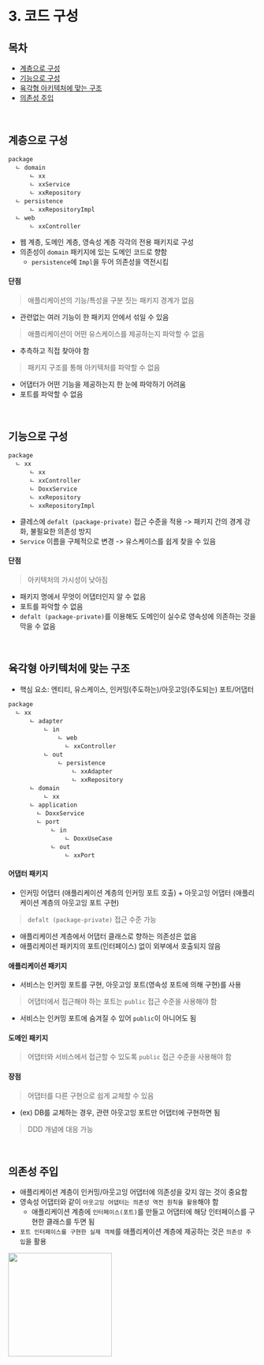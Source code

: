 # 3. 코드 구성

## 목차
* [계층으로 구성](#계층으로-구성)
* [기능으로 구성](#기능으로-구성)
* [육각형 아키텍처에 맞는 구조](#육각형-아키텍처에-맞는-구조)
* [의존성 주입](#의존성-주입)

<br>

## 계층으로 구성

```
package
  ㄴ domain
      ㄴ xx
      ㄴ xxService
      ㄴ xxRepository
  ㄴ persistence
      ㄴ xxRepositoryImpl
  ㄴ web
      ㄴ xxController
```

* 웹 계층, 도메인 계층, 영속성 계층 각각의 전용 패키지로 구성
* 의존성이 `domain` 패키지에 있는 도메인 코드로 향함
  * `persistence`에 `Impl`을 두어 의존성을 역전시킴

#### 단점

> 애플리케이션의 기능/특성을 구분 짓는 패키지 경계가 없음 <br>
* 관련없는 여러 기능이 한 패키지 안에서 섞일 수 있음

> 애플리케이션이 어떤 유스케이스를 제공하는지 파악할 수 없음 <br>
* 추측하고 직접 찾아야 함

> 패키지 구조를 통해 아키텍처를 파악할 수 없음 <br>
* 어댑터가 어떤 기능을 제공하는지 한 눈에 파악하기 어려움
* 포트를 파악할 수 없음

<br>

## 기능으로 구성

```
package
  ㄴ xx
      ㄴ xx
      ㄴ xxController
      ㄴ DoxxService
      ㄴ xxRepository
      ㄴ xxRepositoryImpl
```

* 클레스에 `defalt (package-private)` 접근 수준을 적용 -> 패키지 간의 경계 강화, 불필요한 의존성 방지
* `Service` 이름을 구체적으로 변경 -> 유스케이스를 쉽게 찾을 수 있음

#### 단점

> 아키텍처의 가시성이 낮아짐  <br>
* 패키지 명에서 무엇이 어댑터인지 알 수 없음
* 포트를 파악할 수 없음
* `defalt (package-private)`를 이용해도 도메인이 실수로 영속성에 의존하는 것을 막을 수 없음

<br>

## 육각형 아키텍처에 맞는 구조

* 핵심 요소: 엔티티, 유스케이스, 인커밍(주도하는)/아웃고잉(주도되는) 포트/어댑터

```
package
  ㄴ xx
      ㄴ adapter
          ㄴ in
              ㄴ web
                ㄴ xxController
          ㄴ out
              ㄴ persistence
                  ㄴ xxAdapter
                  ㄴ xxRepository
      ㄴ domain
          ㄴ xx
      ㄴ application
        ㄴ DoxxService
        ㄴ port
            ㄴ in
                ㄴ DoxxUseCase
            ㄴ out
                ㄴ xxPort
```

#### 어댑터 패키지

* 인커밍 어댑터 (애플리케이션 계층의 인커밍 포트 호출) + 아웃고잉 어댑터 (애플리케이션 계층의 아웃고잉 포트 구현)

> `defalt (package-private)` 접근 수준 가능 <br>
* 애플리케이션 계층에서 어댑터 클래스로 향하는 의존성은 없음
* 애플리케이션 패키지의 포트(인터페이스) 없이 외부에서 호출되지 않음

#### 애플리케이션 패키지

* 서비스는 인커밍 포트를 구현, 아웃고잉 포트(영속성 포트에 의해 구현)를 사용

> 어댑터에서 접근해야 하는 포트는 `public` 접근 수준을 사용해야 함 <br>
* 서비스는 인커밍 포트에 숨겨질 수 있어 `public`이 아니어도 됨

#### 도메인 패키지

> 어댑터와 서비스에서 접근할 수 있도록 `public` 접근 수준을 사용해야 함

#### 장점

> 어댑터를 다른 구현으로 쉽게 교체할 수 있음 <br>
* (ex) DB를 교체하는 경우, 관련 아웃고잉 포트만 어댑터에 구현하면 됨

> DDD 개념에 대응 가능

<br>

## 의존성 주입

* 애플리케이션 계층이 인커밍/아웃고잉 어댑터에 의존성을 갖지 않는 것이 중요함
* 영속성 어댑터와 같이 `아웃고잉 어댑터는 의존성 역전 원칙을 활용`해야 함
  * 애플리케이션 계층에 `인터페이스(포트)`를 만들고 어댑터에 해당 인터페이스를 구현한 클래스를 두면 됨
* `포트 인터페이스를 구현한 실제 객체`를 애플리케이션 계층에 제공하는 것은 `의존성 주입`을 활용

<img src="https://github.com/HYEEWON/clean-architecture-1/assets/38900338/5f44a970-c294-49bd-9125-cc8244d275d9" height="210px">

